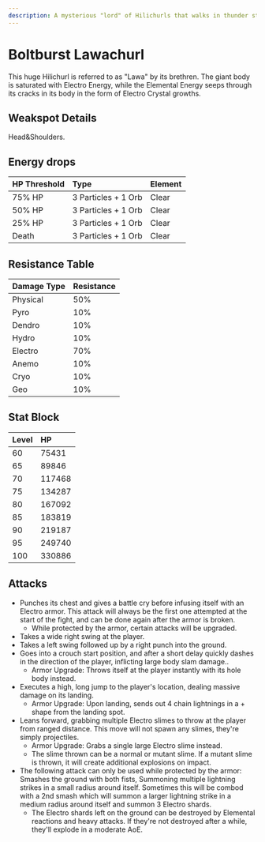 ```yaml
---
description: A mysterious "lord" of Hilichurls that walks in thunder storms..
---
```


# Boltburst Lawachurl

This huge Hilichurl is referred to as "Lawa" by its brethren. The giant body is saturated with Electro Energy, while the Elemental Energy seeps through its cracks in its body in the form of Electro Crystal growths.

## Weakspot Details

Head&Shoulders.

## Energy drops

| HP Threshold | Type            | Element |
| :----------- | :-------------- | :------ |
| 75% HP       | 3 Particles + 1 Orb | Clear  |
| 50% HP       | 3 Particles + 1 Orb | Clear  |
| 25% HP       | 3 Particles + 1 Orb | Clear  |
| Death        | 3 Particles + 1 Orb | Clear  |

## Resistance Table

| Damage Type | Resistance |
| :---------- | :--------- |
| Physical    | 50%        |
| Pyro        | 10%        |
| Dendro      | 10%        |
| Hydro       | 10%        |
| Electro     | 70%        |
| Anemo       | 10%        |
| Cryo        | 10%        |
| Geo         | 10%        |

## Stat Block

| Level | HP     |
| :---- | :----- |
| 60    | 75431  |
| 65    | 89846  |
| 70    | 117468 |
| 75    | 134287 |
| 80    | 167092 |
| 85    | 183819 |
| 90    | 219187 |
| 95    | 249740 |
| 100   | 330886 |

## Attacks

* Punches its chest and gives a battle cry before infusing itself with an Electro armor. This attack will always be the first one attempted at the start of the fight, and can be done again after the armor is broken.
  * While protected by the armor, certain attacks will be upgraded.
* Takes a wide right swing at the player.
* Takes a left swing followed up by a right punch into the ground.
* Goes into a crouch start position, and after a short delay quickly dashes in the direction of the player, inflicting large body slam damage..
  * Armor Upgrade: Throws itself at the player instantly with its hole body instead.
* Executes a high, long jump to the player's location, dealing massive damage on its landing.
  * Armor Upgrade: Upon landing, sends out 4 chain lightnings in a + shape from the landing spot.
* Leans forward, grabbing multiple Electro slimes to throw at the player from ranged distance. This move will not spawn any slimes, they're simply projectiles.
  * Armor Upgrade: Grabs a single large Electro slime instead.
  * The slime thrown can be a normal or mutant slime. If a mutant slime is thrown, it will create additional explosions on impact.
* The following attack can only be used while protected by the armor: Smashes the ground with both fists, Summoning multiple lightning strikes in a small radius around itself. Sometimes this will be combod with a 2nd smash which will summon a larger lightning strike in a medium radius around itself and summon 3 Electro shards.
  * The Electro shards left on the ground can be destroyed by Elemental reactions and heavy attacks. If they're not destroyed after a while, they'll explode in a moderate AoE.

